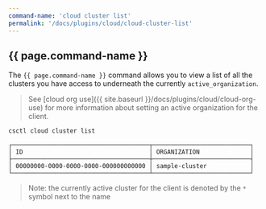 ```yaml
---
command-name: 'cloud cluster list'
permalink: '/docs/plugins/cloud/cloud-cluster-list'
---
```


<h2> {{ page.command-name }} </h2>

The `{{ page.command-name }}` command allows you to view a list of all the clusters you have access to underneath
the currently `active_organization`.

> See [cloud org use]({{ site.baseurl }}/docs/plugins/cloud/cloud-org-use)
for more information about setting an active organization for the client.

~~~
csctl cloud cluster list

┌──────────────────────────────────────┬───────────────────────────┐
│ ID                                   │ ORGANIZATION              │
├──────────────────────────────────────┼───────────────────────────┤
│ 00000000-0000-0000-0000-000000000000 │ sample-cluster            │
└──────────────────────────────────────┴───────────────────────────┘
~~~

> Note: the currently active cluster for the client is denoted by the `*` symbol next to the name
